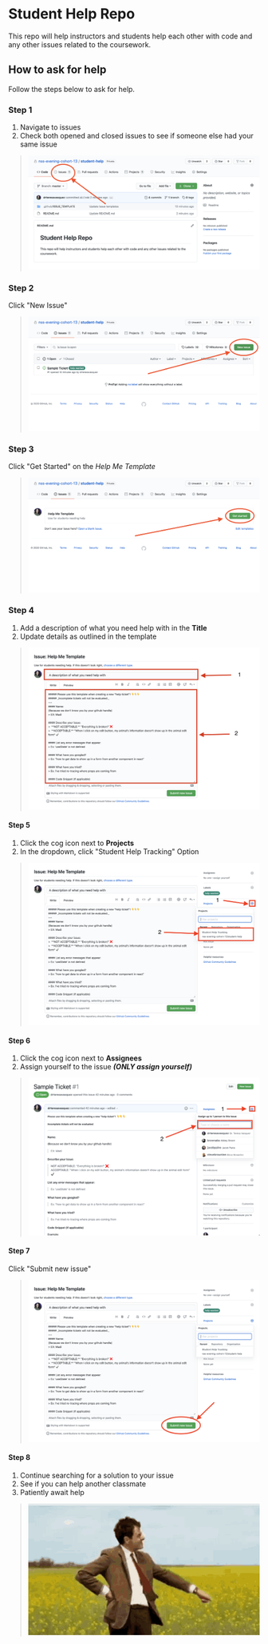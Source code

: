 # Student Help Repo

This repo will help instructors and students help each other with code and any other issues related to the coursework.

## How to ask for help

Follow the steps below to ask for help. 

### Step 1
1. Navigate to issues
2. Check both opened and closed issues to see if someone else had your same issue
> ![Issues](./assets/navigate-to-issues.png)

### Step 2
Click "New Issue"
> ![Issues](./assets/click-new-issue.png)

### Step 3
Click "Get Started" on the _Help Me Template_
> ![Issues](./assets/click-get-started.png)

### Step 4
1. Add a description of what you need help with in the **Title**
1. Update details as outlined in the template
> ![Issues](./assets/step4.png)

#### Step 5
1. Click the cog icon next to **Projects**
1. In the dropdown, click "Student Help Tracking" Option
> ![Issues](./assets/step5.png)

#### Step 6
1. Click the cog icon next to **Assignees**
1. Assign yourself to the issue _**(ONLY assign yourself)**_
> ![Issues](./assets/step7.png)

#### Step 7
Click "Submit new issue"
> ![Issues](./assets/step6.png)

#### Step 8
1. Continue searching for a solution to your issue
1. See if you can help another classmate
1. Patiently await help
> ![Wait](./assets/tenor.gif)



